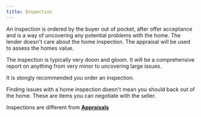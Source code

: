 ```yaml
---
title: Inspection
---
```


An inspection is ordered by the buyer out of pocket, after offer acceptance and is a way of uncovering any potential problems with the home. 
The lender doesn't care about the home inspection. The appraisal will be used to assess the homes value. 

The inspection is typically very doom and gloom. It will be a comprehensive report on anything from very minor to
uncovering large issues. 

It is stongly recommended you order an inspection. 

Finding issues with a home inspection doesn't mean you should back out of the home. These are items you can negotiate 
with the seller. 

Inspections are different from [**Appraisals**](appraisal)
